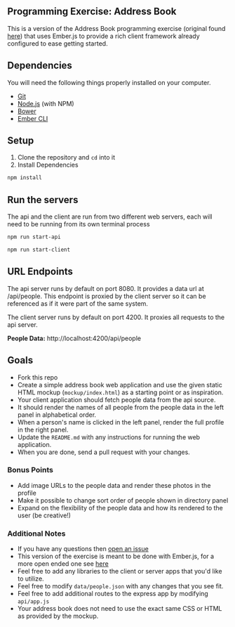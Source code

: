 Programming Exercise: Address Book
---

This is a version of the Address Book programming exercise (original found [here](https://github.com/philidem/address-book-exercise))
that uses Ember.js to provide a rich client framework already configured to ease getting started.

## Dependencies
You will need the following things properly installed on your computer.

* [Git](http://git-scm.com/)
* [Node.js](http://nodejs.org/) (with NPM)
* [Bower](http://bower.io/)
* [Ember CLI](http://www.ember-cli.com/)

## Setup
1. Clone the repository and `cd` into it
2. Install Dependencies
```bash
npm install
```

## Run the servers
The api and the client are run from two different web servers, each will need to be running from its own terminal process

```bash
npm run start-api
```

```bash
npm run start-client
```

## URL Endpoints
The api server runs by default on port 8080. It provides a data url at /api/people. This endpoint is proxied by the
client server so it can be referenced as if it were part of the same system.

The client server runs by default on port 4200. It proxies all requests to the api server.

**People Data:**
http://localhost:4200/api/people

## Goals
- Fork this repo
- Create a simple address book web application and use the given static
  HTML mockup (`mockup/index.html`) as a starting point or as inspiration.
- Your client application should fetch people data from the api source.
- It should render the names of all people from the people data in the left panel in alphabetical order.
- When a person's name is clicked in the left panel, render the full profile in the right panel.
- Update the `README.md` with any instructions for running the web application.
- When you are done, send a pull request with your changes.

### Bonus Points
- Add image URLs to the people data and render these photos in the profile
- Make it possible to change sort order of people shown in directory panel
- Expand on the flexibility of the people data and how its rendered to the user (be creative!)

### Additional Notes
- If you have any questions then [open an issue](https://github.com/ericlifka/address-book-exercise/issues)
- This version of the exercise is meant to be done with Ember.js, for a more open ended one see [here](https://github.com/philidem/address-book-exercise)
- Feel free to add any libraries to the client or server apps that you'd like to utilize.
- Feel free to modify `data/people.json` with any changes that you see fit.
- Feel free to add additional routes to the express app by modifying `api/app.js`
- Your address book does not need to use the exact same CSS or HTML as provided by the mockup.